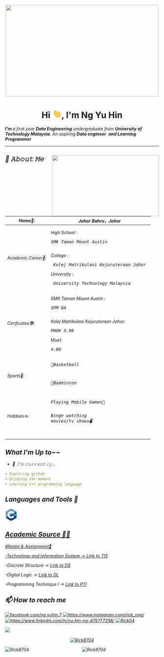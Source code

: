 <p align="center"> <img src="https://blog.lingoda.com/wp-content/uploads/2020/10/How-To-Say-Hello-in-10-Languages.jpg" height="300" ; width="500"> </p>



<h1 align="center">Hi <img src="https://raw.githubusercontent.com/ABSphreak/ABSphreak/master/gifs/Hi.gif" width="30px">, I'm Ng Yu Hin</h1>

<p align="centre">
  <em>
    <b>I'm </b> a first year <b>Data Engineering</b> undergraduate from <b>University of Technology Malaysia</b>.
    An aspiring <b>Data engineer</b>&nbsp; <b>and Learning Programmer</b>&nbsp;
    <br>
<hr>
  <p style"position:absolute ; bottom:20px">
 <img src="https://i.pinimg.com/originals/15/e7/e3/15e7e300166c962d3b8a22f60b5cac9e.gif" height="200" ; width="350" align="right"> </p>
    
## :book: 𝙰𝚋𝚘𝚞𝚝 𝙼𝚎
|Home🏡:| Johor Bahru，Johor |
|--------|--------|
| Academic Career📖: |<p>High School :<pre>SMK Taman Mount Austin</p></pre><p>College :<pre> Kolej Matrikulasi Kejuruteraan Johor </pre></p> <p>University :<pre> University Technology Malaysia </pre>|
| Cerificates📚: |<p>SMK Taman Mount Austin :<pre>SPM 8A</p></pre><p>Kolej Matrikulasi Kejuruteraan Johor:<pre>PNGK 3.98</pre></p><p>Muet:<pre>4.00</pre>|
| Sports🏅:|<pre>🏀Basketball </p> </pre><p><pre>🏸Badminton </p>|
| Hobbies☕: |<pre>Playing Mobile Games📱</p></pre><p><pre>Binge watching movies/tv shows🖥️<pre>|

## What I'm Up to~~
- 🔨 𝙸'𝚖 𝚌𝚞𝚛𝚛𝚎𝚗𝚝𝚕𝚢...
```yaml
- Exploring github
- Enjoying the moment
- Learning C++ programming language
```

## Languages and Tools 🔦
<p  </a> <a href="https://www.w3schools.com/cpp/" target="_blank" rel="noreferrer"> <img src="https://raw.githubusercontent.com/devicons/devicon/master/icons/cplusplus/cplusplus-original.svg" alt="cplusplus" width="40" height="40"/> 
  
##  Academic Source 🧑‍🎓
#Notes & Assignment📝

-Technology and Information System -> [Link to TIS ](Courses/TIS)

-Discrete Structure                -> [Link to DS ](Courses/DS)

-Digital Logic                     -> [Link to DL ](Courses/DL)

-Programming Technique I           -> [Link to PTI ](Courses/PT1)

## 📫 How to reach me
<p align="left">
<a href="https://www.facebook.com/ng.yuhin.7" target="blank"><img align="center" src="https://raw.githubusercontent.com/rahuldkjain/github-profile-readme-generator/master/src/images/icons/Social/facebook.svg" alt="facebook.com/ng.yuhin.7" height="30" width="40" /></a>
<a href="https://www.instagram.com/rick_nng/" target="blank"><img align="center" src="https://raw.githubusercontent.com/rahuldkjain/github-profile-readme-generator/master/src/images/icons/Social/instagram.svg" alt="https://www.instagram.com/rick_nng/" height="30" width="40" /></a>
<a href="https://www.linkedin.com/in/yu-hin-ng-475777298/" target="blank"><img align="center" src="https://raw.githubusercontent.com/rahuldkjain/github-profile-readme-generator/master/src/images/icons/Social/linked-in-alt.svg" alt="https://www.linkedin.com/in/yu-hin-ng-475777298/" height="30" width="40" /></a>
<a href="https://github.com/Rick8704" target="blank"><img align="center" src="https://raw.githubusercontent.com/rahuldkjain/github-profile-readme-generator/master/src/images/icons/Social/github.svg" alt="Rick04" height="30" width="40" /></a><a
                                                                                                                                                                                                                                                     
</p>

 <a href="mailto:ngyuhin2004@gmail.com"><img src="https://img.shields.io/badge/ngyuhin2004@gmail.com-D14836?style=flat&logo=gmail&logoColor=white"> </a>
 
<p align="center"><a href="https://github.com/ryo-ma/github-profile-trophy"><img src="https://github-profile-trophy.vercel.app/?username=Rick8704" alt="Rick8704" /></a> </p>
<p><img align="right" width="50%" src="https://github-readme-streak-stats.herokuapp.com/?user=Rick8704&" alt="Rick8704" /><img align="left" width="45%" src="https://github-readme-stats.vercel.app/api?username=Rick8704&show_icons=true&locale=en" alt="Rick8704" /></p>
<!---
RickHackUrSht/RickHackUrSht is a ✨ special ✨ repository because its `README.md` (this file) appears on your GitHub profile.
You can click the Preview link to take a look at your changes.
- 👋 Hi, I’m NG YU HIN
- 👀 I’m interested in ...
- 🌱 I’m currently learning ...
- 💞️ I’m looking to collaborate on ...
--->
